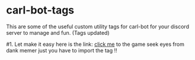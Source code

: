 # carl-bot-tags
This are some of the useful custom utility tags for carl-bot for your discord server to manage and fun. (Tags updated)

#1. Let make it easy here is the link: [click me](https://carl.gg/t/1051176) to the game seek eyes from dank memer just you have to import the tag !!
